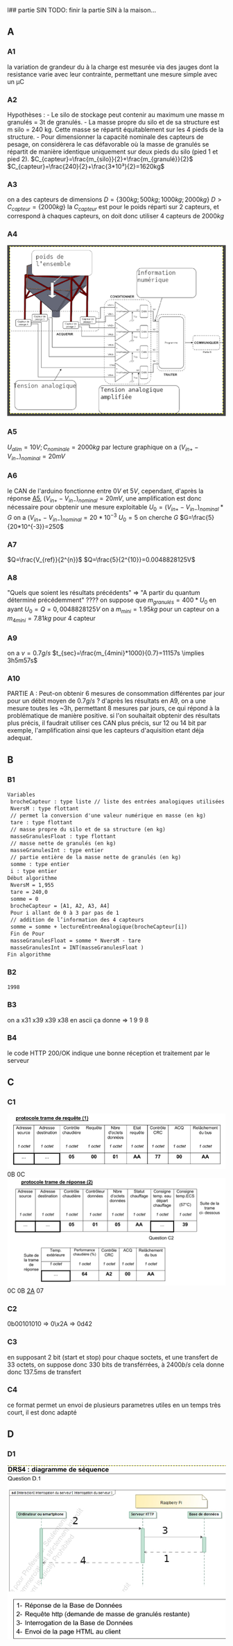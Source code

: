 l## partie SIN
TODO: finir la partie SIN à la maison...
## A
### A1
la variation de grandeur du à la charge est mesurée via des jauges dont la resistance varie avec leur contrainte, permettant une mesure simple avec un µC
### A2
Hypothèses : 
	- Le silo de stockage peut contenir au maximum une masse m granulés = 3t de granulés. 
	- La masse propre du silo et de sa structure est m silo = 240 kg. Cette masse se répartit équitablement sur les 4 pieds de la structure. 
	- Pour dimensionner la capacité nominale des capteurs de pesage, on considèrera le cas défavorable où la masse de granulés se répartit de manière identique uniquement sur deux pieds du silo (pied 1 et pied 2).
$C_{capteur}=\frac{m_{silo}}{2}+\frac{m_{granulé}}{2}$
$C_{capteur}=\frac{240}{2}+\frac{3*10³}{2}=1620kg$
### A3
on a des capteurs de dimensions $D=\{300kg;500kg;1000kg;2000kg\}$
 $D>C_{capteur} = \{2000kg\}$
la $C_{capteur}$ est pour le poids réparti sur 2 capteurs, et correspond à chaques capteurs, on doit donc utiliser 4 capteurs de $2000kg$
### A4
![](Pasted%20image%2020240209104614.png)
### A5
$U_{alim} = 10V; C_{nominale}=2000kg$
par lecture graphique on a $(V_{in+} - V_{in-})_{nominal} = 20mV$
### A6
le CAN de l'arduino fonctionne entre $0V$ et $5V$, cependant, d'après la réponse [A5](###A5), $(V_{in+} - V_{in-})_{nominal} = 20mV$, une amplification est donc nécessaire pour obptenir une mesure exploitable
$U_{0}=(V_{in+} - V_{in-})_{nominal}*G$
on a
$(V_{in+} - V_{in-})_{nominal}=20*10^{-3}$
$U_{0}=5$
on cherche $G$
$G=\frac{5}{20*10^{-3}}=250$
### A7
$Q=\frac{V_{ref}}{2^{n}}$
$Q=\frac{5}{2^{10}}=0.0048828125V$
### A8
"Quels que soient les résultats précédents" => "A partir du quantum déterminé précédemment" ????
on suppose que $m_{granulés}=400*U_{0}$ 
en ayant $U_{0}=Q=0,0048828125V$ on a $m_{mini} = 1.95kg$ pour un capteur
on a $m_{4mini} = 7.81kg$ pour 4 capteur
### A9
on a $v=0.7{g}/{s}$
$t_{sec}=\frac{m_{4mini}*1000}{0.7}=11157s \implies 3h5m57s$
### A10
PARTIE A : Peut-on obtenir 6 mesures de consommation différentes par jour pour un débit moyen de $0.7{g}/{s}$ ?
d'après les résultats en A9, on a une mesure toutes les \~3h, permettant 8 mesures par jours, ce qui répond à la problématique de manière positive.
si l'on souhaitait obptenir des résultats plus précis, il faudrait utiliser ces CAN plus précis, sur 12 ou 14 bit par exemple, l'amplification ainsi que les capteurs d'aquisition etant déja adequat.
## B
### B1
```
Variables
 brocheCapteur : type liste // liste des entrées analogiques utilisées
 NversM : type flottant
 // permet la conversion d'une valeur numérique en masse (en kg)
 tare : type flottant
 // masse propre du silo et de sa structure (en kg)
 masseGranulesFloat : type flottant
 // masse nette de granulés (en kg)
 masseGranulesInt : type entier
 // partie entière de la masse nette de granulés (en kg)
 somme : type entier
 i : type entier
Début algorithme
 NversM = 1,955
 tare = 240,0
 somme = 0
 brocheCapteur = [A1, A2, A3, A4]
 Pour i allant de 0 à 3 par pas de 1
 // addition de l’information des 4 capteurs
 somme = somme + lectureEntreeAnalogique(brocheCapteur[i])
 Fin de Pour
 masseGranulesFloat = somme * NversM - tare
 masseGranulesInt = INT(masseGranulesFloat )
Fin algorithme
```
### B2
```>>> int(sum([307,276,317,245]) * 1.955 - 240)  
1998
```
### B3
on a x31 x39 x39 x38
en ascii ça donne => 1 9 9 8
### B4
le code HTTP 200/OK indique une bonne réception et traitement par le serveur
## C
### C1
![](Pasted%20image%2020240211124148.png)
0B 0C
![](Pasted%20image%2020240211124214.png)0C 0B [2A](###C2) 07
### C2
0b00101010 => 0\x2A => 0d42
### C3
en supposant 2 bit (start et stop) pour chaque soctets, et une transfert de 33 octets, on suppose donc 330 bits de transférrées, à $2400{b}/{s}$ cela donne donc 137.5ms de transfert
### C4
ce format permet un envoi de plusieurs parametres utiles en un temps très court, il est donc adapté
## D
### D1
 ![](Pasted%20image%2020240212074619.png)
 